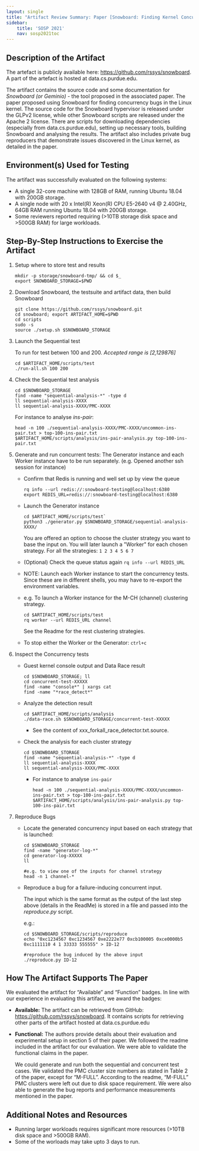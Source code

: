 ```yaml
---
layout: single
title: "Artifact Review Summary: Paper [Snowboard: Finding Kernel Concurrency Bugs through Systematic Inter-thread Communication Analysis"
sidebar:
    title: 'SOSP 2021'
    nav: sosp2021toc
---
```


## Description of the Artifact

The artefact is publicly available here: <https://github.com/rssys/snowboard>.
A part of the artefact is hosted at data.cs.purdue.edu.

The artifact contains the source code and some documentation for *Snowboard (or Geminio)* - the tool proposed in the associated paper. The paper proposed using Snowboard for finding concurrency bugs in the Linux kernel.
The source code for the Snowboard hypervisor is released under the GLPv2 license, while other Snowboard scripts are released under the Apache 2 license. There are scripts for downloading dependencies (especially from data.cs.purdue.edu), setting up necessary tools, building Snowboard and analysing the results. The artifact also includes private bug reproducers that demonstrate issues discovered in the Linux kernel, as detailed in the paper.



## Environment(s) Used for Testing

The artifact was successfully evaluated on the following systems:

- A single 32-core machine with 128GB of RAM, running Ubuntu 18.04 with 200GB storage.
- A single node with 20 x Intel(R) Xeon(R) CPU E5-2640 v4 @ 2.40GHz, 64GB RAM running Ubuntu 18.04 with 200GB storage.
- Some reviewers reported requiring (>10TB storage disk space and >500GB RAM) for large workloads.



## Step-By-Step Instructions to Exercise the Artifact

1. Setup where to store test and results
	```
	mkdir -p storage/snowboard-tmp/ && cd $_
	export SNOWBOARD_STORAGE=$PWD
	```

2. Download Snowboard, the testsuite and artifact data, then build Snowboard
	```
	git clone https://github.com/rssys/snowboard.git
	cd snowboard; export ARTIFACT_HOME=$PWD
	cd scripts
	sudo -s
	source ./setup.sh $SNOWBOARD_STORAGE
	```

3. Launch the Sequential test

	To run for test betwen 100 and 200. *Accepted range is [2,129876]*
    ```
    cd $ARTIFACT_HOME/scripts/test
    ./run-all.sh 100 200
    ```

4. Check the Sequential test analysis
	```
	cd $SNOWBOARD_STORAGE
	find -name "sequential-analysis-*" -type d
	ll sequential-analysis-XXXX
	ll sequential-analysis-XXXX/PMC-XXXX
	```

	For instance to analyse *ins-pair*:
    ```
    head -n 100 ./sequential-analysis-XXXX/PMC-XXXX/uncommon-ins-pair.txt > top-100-ins-pair.txt
    $ARTIFACT_HOME/scripts/analysis/ins-pair-analysis.py top-100-ins-pair.txt
    ```

5. Generate and run concurrent tests:
   The Generator instance and each Worker instance have to be run separately. (e.g. Opened another ssh session for instance)
	- Confirm that Redis is running and well set up by view the queue
        ```
        rq info --url redis://:snowboard-testing@localhost:6380
        export REDIS_URL=redis://:snowboard-testing@localhost:6380
        ```

	- Launch the Generator instance
        ```
        cd $ARTIFACT_HOME/scripts/test`
        python3 ./generator.py $SNOWBOARD_STORAGE/sequential-analysis-XXXX/
        ```
		You are offered an option to choose the cluster strategy you want to base the input on.
		You will later launch a "Worker" for each chosen strategy.
		For all the strategies: `1 2 3 4 5 6 7`

	- (Optional) Check the queue status again
		`rq info --url REDIS_URL`

	- NOTE: Launch each Worker instance to start the concurrency tests.
	  Since these are in different shells, you may have to re-export the environment variables.
	- e.g. To launch a Worker instance for the M-CH (channel) clustering strategy. 
		```
		cd $ARTIFACT_HOME/scripts/test
		rq worker --url REDIS_URL channel
		```
		See the Readme for the rest clustering strategies.

	- To stop either the Worker or the Generator: `ctrl+c`

6. Inspect the Concurrency tests
	- Guest kernel console output and Data Race result
        ```
        cd $SNOWBOARD_STORAGE; ll
        cd concurrent-test-XXXXX
        find -name "console*" | xargs cat
        find -name "*race_detect*"
        ```
	- Analyze the detection result 
        ```
        cd $ARTIFACT_HOME/scripts/analysis
        ./data-race.sh $SNOWBOARD_STORAGE/concurrent-test-XXXXX
        ```
		- See the content of xxx_forkall_race_detector.txt.source.

	- Check the analysis for each cluster strategy
		```
		cd $SNOWBOARD_STORAGE
		find -name "sequential-analysis-*" -type d
		ll sequential-analysis-XXXX
		ll sequential-analysis-XXXX/PMC-XXXX
		```
		- For instance to analyse `ins-pair`
			```
			head -n 100 ./sequential-analysis-XXXX/PMC-XXXX/uncommon-ins-pair.txt > top-100-ins-pair.txt
			$ARTIFACT_HOME/scripts/analysis/ins-pair-analysis.py top-100-ins-pair.txt
			```
7. Reproduce Bugs
	- Locate the generated concurrency input based on each strategy that is launched:
	    ```
	    cd $SNOWBOARD_STORAGE
	    find -name "generator-log-*"
	    cd generator-log-XXXXX
	    ll

	    #e.g. to view one of the inputs for channel strategy
	    head -n 1 channel-*
	    ```
	- Reproduce a bug for a failure-inducing concurrent input.

	  The input which is the same format as the output of the last step above (details in the ReadMe) is stored in a file and passed into the *reproduce.py* script.

	  e.g.:
	  ```
	  cd $SNOWBOARD_STORAGE/scripts/reproduce
	  echo "0xc1234567 0xc1234567 0xe2222e77 0xcb100005 0xce0000b5 0xc1111110 4 1 33333 555555" > ID-12

	  #reproduce the bug induced by the above input
	  ./reproduce.py ID-12
	  ```


## How The Artifact Supports The Paper

We evaluated the artifact for “Available” and “Function” badges. In line with our experience in evaluating this artifact, we award the badges:

- **Available:** 
The artifact can be retrieved from GitHub: <https://github.com/rssys/snowboard>. It contains scripts for retrieving other parts of the artifact hosted at data.cs.purdue.edu
- **Functional:** 
    The authors provide details about their evaluation and experimental setup in section 5 of their paper. We followed the readme included in the artifact for our evaluation. We were able to validate the functional claims in the paper.

    We could generate and run both the sequential and concurrent test cases. We validated the PMC cluster size numbers as stated in Table 2 of the paper, except for “M-FULL”. According to the readme, “M-FULL” PMC clusters were left out due to disk space requirement. We were also able to generate the bug reports and performance measurements mentioned in the paper.


## Additional Notes and Resources

- Running larger workloads requires significant more resources (>10TB disk space and >500GB RAM).
- Some of the worloads may take upto 3 days to run.

